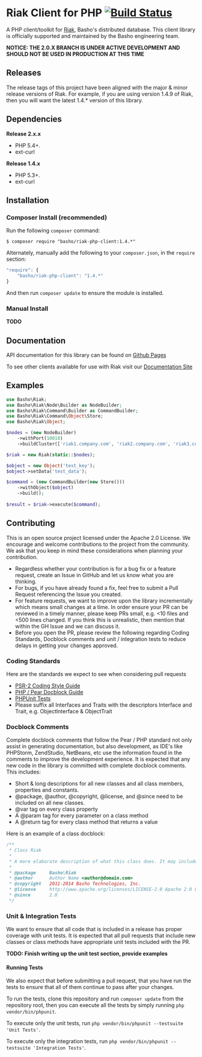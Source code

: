 # Riak Client for PHP [![Build Status](https://secure.travis-ci.org/basho/riak-php-client.png?branch=master)](http://travis-ci.org/basho/riak-php-client)

A PHP client/toolkit for [Riak](http://basho.com/riak/), Basho's distributed database. This client library is officially supported and
maintained by the Basho engineering team.

**NOTICE: THE 2.0.X BRANCH IS UNDER ACTIVE DEVELOPMENT AND SHOULD NOT BE USED IN PRODUCTION AT THIS TIME**

## Releases

The release tags of this project have been aligned with the major & minor release versions of Riak. For example, if you
are using version 1.4.9 of Riak, then you will want the latest 1.4.* version of this library.

## Dependencies

**Release 2.x.x**
* PHP 5.4+.
* ext-curl

**Release 1.4.x**
* PHP 5.3+.
* ext-curl


## Installation

### Composer Install (recommended)

Run the following `composer` command:

```console
$ composer require "basho/riak-php-client:1.4.*"
```

Alternately, manually add the following to your `composer.json`, in the `require` section:

```javascript
"require": {
    "basho/riak-php-client": "1.4.*"
}
```

And then run `composer update` to ensure the module is installed.

### Manual Install

**TODO**

## Documentation
API documentation for this library can be found on [Github Pages](http://basho.github.com/riak-php-client)

To see other clients available for use with Riak visit our
[Documentation Site](http://docs.basho.com/riak/latest/dev/using/libraries)

## Examples

```php
use Basho\Riak;
use Basho\Riak\Node\Builder as NodeBuilder;
use Basho\Riak\Command\Builder as CommandBuilder;
use Basho\Riak\Command\Object\Store;
use Basho\Riak\Object;

$nodes = (new NodeBuilder)
    ->withPort(10018)
    ->buildCluster(['riak1.company.com', 'riak2.company.com', 'riak3.company.com',]);

$riak = new Riak(static::$nodes);

$object = new Object('test_key');
$object->setData('test_data');

$command = (new CommandBuilder(new Store()))
    ->withObject($object)
    ->build();
    
$result = $riak->execute($command);
```

## Contributing

This is an open source project licensed under the Apache 2.0 License. We encourage and welcome contributions to the
project from the community. We ask that you keep in mind these considerations when planning your contribution.

* Regardless whether your contribution is for a bug fix or a feature request, create an Issue in GitHub and let us know
what you are thinking.
* For bugs, if you have already found a fix, feel free to submit a Pull Request referencing the Issue you created.
* For feature requests, we want to improve upon the library incrementally which means small changes at a time. In order
ensure your PR can be reviewed in a timely manner, please keep PRs small, e.g. <10 files and <500 lines changed. If you
think this is unrealistic, then mention that within the GH Issue and we can discuss it.
* Before you open the PR, please review the following regarding Coding Standards, Docblock comments and 
unit / integration tests to reduce delays in getting your changes approved.

### Coding Standards

Here are the standards we expect to see when considering pull requests

* [PSR-2 Coding Style Guide](https://github.com/php-fig/fig-standards/blob/master/accepted/PSR-2-coding-style-guide.md)
* [PHP / Pear Docblock Guide](http://pear.php.net/manual/en/standards.sample.php)
* [PHPUnit Tests](https://phpunit.de/manual/current/en/phpunit-book.html)
* Please suffix all Interfaces and Traits with the descriptors Interface and Trait, e.g. ObjectInterface & ObjectTrait

### Docblock Comments

Complete docblock comments that follow the Pear / PHP standard not only assist in generating documentation, but also 
development, as IDE's like PHPStorm, ZendStudio, NetBeans, etc use the information found in the comments to improve the
development experience. It is expected that any new code in the library is committed with complete docblock comments.
This includes:

* Short & long descriptions for all new classes and all class members, properties and constants.
* @package, @author, @copyright, @license, and @since need to be included on all new classes.
* @var tag on every class property
* A @param tag for every parameter on a class method
* A @return tag for every class method that returns a value

Here is an example of a class docblock:
```php
/**
 * Class Riak
 *
 * A more elaborate description of what this class does. It may include warnings, limitations or examples.
 *
 * @package     Basho\Riak
 * @author      Author Name <author@domain.com>
 * @copyright   2011-2014 Basho Technologies, Inc.
 * @license     http://www.apache.org/licenses/LICENSE-2.0 Apache 2.0 License
 * @since       2.0
 */
```

### Unit & Integration Tests

We want to ensure that all code that is included in a release has proper coverage with unit tests. It is expected that
all pull requests that include new classes or class methods have appropriate unit tests included with the PR.

**TODO: Finish writing up the unit test section, provide examples**

#### Running Tests

We also expect that before submitting a pull request, that you have run the tests to ensure that all of them
continue to pass after your changes.

To run the tests, clone this repository and run `composer update` from the repository root, then you can execute all the tests by simply running
`php vendor/bin/phpunit`.

To execute only the unit tests, run `php vendor/bin/phpunit --testsuite 'Unit Tests'`.

To execute only the integration tests, run `php vendor/bin/phpunit --testsuite 'Integration Tests'`.
